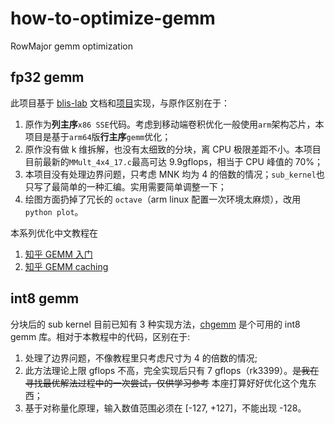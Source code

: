 # how-to-optimize-gemm
RowMajor gemm optimization

## fp32 gemm
此项目基于 [blis-lab](https://github.com/flame/blislab) 文档和[项目](https://github.com/flame/how-to-optimize-gemm)实现，与原作区别在于：

1. 原作为**列主序**`x86 SSE`代码。考虑到移动端卷积优化一般使用`arm`架构芯片，本项目是基于`arm64`版**行主序**`gemm`优化；
2. 原作没有做 k 维拆解，也没有太细致的分块，离 CPU 极限差距不小。本项目目前最新的`MMult_4x4_17.c`最高可达 9.9gflops，相当于 CPU 峰值的 70%；
3. 本项目没有处理边界问题，只考虑 MNK 均为 4 的倍数的情况；`sub_kernel`也只写了最简单的一种汇编。实用需要简单调整一下；
4. 绘图方面扔掉了冗长的 `octave`（arm linux 配置一次环境太麻烦），改用 `python plot`。


本系列优化中文教程在

1. [知乎 GEMM 入门](https://zhuanlan.zhihu.com/p/65436463)
2. [知乎 GEMM caching](https://zhuanlan.zhihu.com/p/69700540)


## int8 gemm
分块后的 sub kernel 目前已知有 3 种实现方法，[chgemm](https://github.com/tpoisonooo/chgemm) 是个可用的 int8 gemm 库。相对于本教程中的代码，区别在于:

1. 处理了边界问题，不像教程里只考虑尺寸为 4 的倍数的情况;
2. 此方法理论上限 gflops 不高，完全实现后只有 7 gflops（rk3399）。~~是我在寻找最优解法过程中的一次尝试，仅供学习参考~~ 本座打算好好优化这个鬼东西；
3. 基于对称量化原理，输入数值范围必须在 \[-127, +127\]，不能出现 -128。
